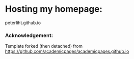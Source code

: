 # Hosting my homepage:
peterliht.github.io

### Acknowledgement:
Template forked (then detached) from https://github.com/academicpages/academicpages.github.io
